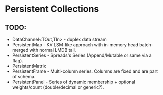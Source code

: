 ﻿# Persistent Collections

## TODO:

* DataChannel<TOut,TIn> - duplex data stream
* PersistentMap - KV LSM-like approach with in-memory head batch-merged with normal LMDB tail.
* PersistentSeries - Spreads's Series (Append/Mutable or same via a flag).
* PersistentMatrix
* PersistentFrame - Multi-column series. Columns are fixed and are part of schema.
* PersistentPanel - Series of dynamic membership + optional weights/count (double/decimal or generic?).